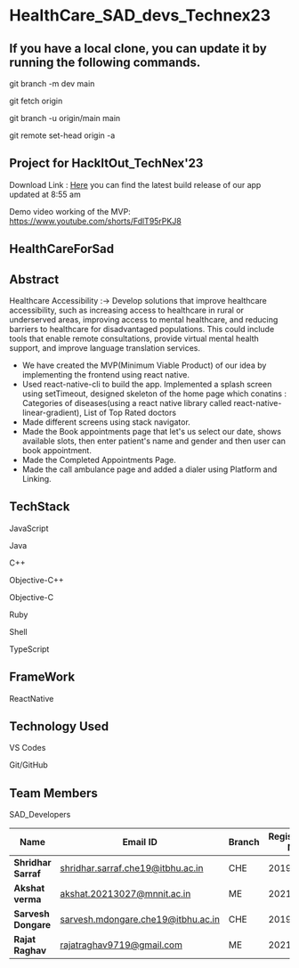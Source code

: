 # HealthCare_SAD_devs_Technex23

## If you have a local clone, you can update it by running the following commands.

  git branch -m dev main

  git fetch origin
  
  git branch -u origin/main main

  git remote set-head origin -a

## Project for HackItOut_TechNex'23
Download Link : [Here](https://github.com/akshatvermavi/HealthCare_SAD_devs_Technex23/releases/download/Publish/app-debug.apk) you can find the latest build release of our app updated at 8:55 am

Demo video working of the MVP:
https://www.youtube.com/shorts/FdlT95rPKJ8
## HealthCareForSad

## Abstract

Healthcare Accessibility :-> Develop solutions that improve healthcare accessibility, such as increasing access to healthcare in rural or underserved areas, improving access to mental healthcare, and reducing barriers to healthcare for disadvantaged populations. This could include tools that enable remote consultations, provide virtual mental health support, and improve language translation services.

- We have created the MVP(Minimum Viable Product) of our idea by implementing the frontend using react native.
- Used react-native-cli to build the app. Implemented a splash screen using setTimeout, designed skeleton of the home page which conatins : Categories of diseases(using a react native library called react-native-linear-gradient), List of Top Rated doctors
- Made different screens using stack navigator.
- Made the Book appointments page that let's us select our date, shows available slots, then enter patient's name and gender and then user can book appointment.
- Made the Completed Appointments Page.
- Made the call ambulance page and added a dialer using Platform and Linking.

## TechStack

  JavaScript
  
  Java
  
  C++
  
  Objective-C++
  
  Objective-C
  
  Ruby
  
  Shell
  
  TypeScript
  
## FrameWork

  ReactNative
  
## Technology Used

  VS Codes
  
  Git/GitHub
  
## Team Members 

SAD_Developers

 | Name                           |              Email ID                 |            Branch                  |   Registration No. |
 |--------------------------------|---------------------------------------|------------------------------------|--------------------|
 | **Shridhar Sarraf**        |     shridhar.sarraf.che19@itbhu.ac.in       |            CHE                      |      20190014      |
 | **Akshat verma**               |       akshat.20213027@mnnit.ac.in     |            ME                      |      20213027      |
 | **Sarvesh Dongare**               |     sarvesh.mdongare.che19@itbhu.ac.in       |            CHE                     |      20194245      |
  | **Rajat Raghav**               |       rajatraghav9719@gmail.com     |            ME                     |      20213114     |
  
